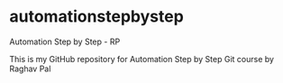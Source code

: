 # automationstepbystep
Automation Step by Step - RP

This is my GitHub repository for Automation Step by Step Git course by Raghav Pal
